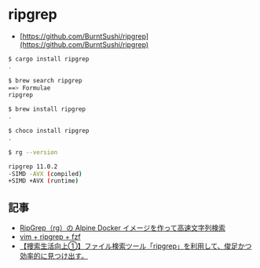 # ripgrep

- [https://github.com/BurntSushi/ripgrep](https://github.com/BurntSushi/ripgrep)

~~~bash
$ cargo install ripgrep
.
~~~

~~~bash
$ brew search ripgrep
==> Formulae
ripgrep

$ brew install ripgrep
.
~~~

~~~bash
$ choco install ripgrep
.
~~~

~~~bash
$ rg --version

ripgrep 11.0.2
-SIMD -AVX (compiled)
+SIMD +AVX (runtime)
~~~

## 記事

- [RipGrep（rg）の Alpine Docker イメージを作って高速文字列検索](https://qiita.com/KEINOS/items/80c576a75612ac086688)
- [vim + ripgrep + fzf](https://qiita.com/hysk/items/beb4c204a2c1319ce922)
- [【捜索生活向上①】ファイル検索ツール「ripgrep」を利用して、俊足かつ効率的に見つけ出す。](https://qiita.com/t_o_d/items/90768b683926b1b48620)
